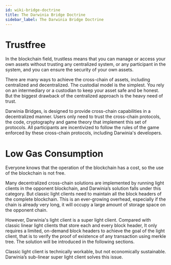 ```yaml
---
id: wiki-bridge-doctrine
title: The Darwinia Bridge Doctrine
sidebar_label: The Darwinia Bridge Doctrine
---
```

# Trustfree

In the blockchain field, trustless means that you can manage or access your own assets without trusting any centralized system, or any participant in the system, and you can ensure the security of your own assets.

There are many ways to achieve the cross-chain of assets, including centralized and decentralized. The custodial model is the simplest.  You rely on an intermediary or a custodian to keep your asset safe and be honest. But the biggest drawback of the centralized approach is the heavy need of trust.

Darwinia Bridges, is designed to provide cross-chain capabilities in a decentralized manner. Users only need to trust the cross-chain protocols, the code, cryptography and game theory that implement this set of protocols. All participants are incentivized to follow the rules of the game enforced by these cross-chain protocols, including Darwinia's developers.

# Low Gas Consumption

Everyone knows that the operation of the blockchain has a cost, so the use of the blockchain is not free.

Many decentralized cross-chain solutions are implemented by running light clients in the opponent blockchain, and Darwinia’s solution falls under this category. But classic light clients need to maintain all the block headers of the complete blockchain. This is an ever-growing overhead, especially if the chain is already very long, it will occupy a large amount of storage space on the opponent chain.

However, Darwinia's light client is a super light client. Compared with classic linear light clients that store each and every block header, It only requires a limited, on-demand block headers to achieve the goal of the light client, that is to verify the proof of existence of any transaction using merkle tree. The solution will be introduced in the following sections.

Classic light client is technically workable, but not economically sustainable.  Darwinia’s sub-linear super light client solves this issue.
